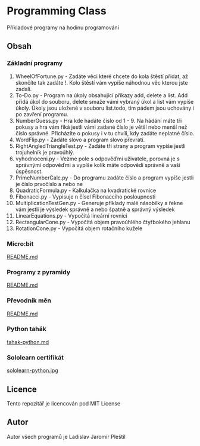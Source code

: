 # Programming Class
Příkladové programy na hodinu programování

## Obsah
### Základní programy
1. WheelOfFortune.py - Zadáte věci které chcete do kola štěstí přidat, až skončíte tak zadáte !. Kolo štěstí vám vypíše náhodnou věc kterou jste zadali.
1. To-Do.py - Program na úkoly obsahující příkazy add, delete a list. Add přidá úkol do souboru, delete smaže vámi vybraný úkol a list vám vypíše úkoly. Úkoly jsou uložené v souboru list.todo, tím pádem jsou uchovány i po zavření programu.
1. NumberGuess.py - Hra kde hádáte číslo od 1 - 9. Na hádání máte tři pokusy a hra vám říká jestli vámi zadané číslo je větší nebo menší než číslo správné. Přicházíte o pokusy i v tu chvíli, kdy zadáte neplatné číslo.
1. WordFlip.py - Zadáte slovo a program slovo převrátí.
1. RightAngledTriangleTest.py - Zadáte tři strany a program vypíše jestli trojuhelník je pravoúhlý.
1. vyhodnoceni.py - Vezme pole s odpověďmi uživatele, porovná je s správnými odpověďmi a vypíše kolik máte odpovědí správně a vaši úspěsnost.
1. PrimeNumberCalc.py - Do programu zadáte číslo a program vypíše jestli je číslo prvočíslo a nebo ne
1. QuadraticFormula.py - Kalkulačka na kvadratické rovnice
1. Fibonacci.py - Vypisuje n čísel Fibonacciho posloupnosti
1. MultiplicationTestGen.py - Generuje příklady malé násobilky a řekne vám jestli je výsledek správně a nebo špatně a správný výsledek
1. LinearEquations.py - Vypočítá lineární rovnici
1. RectangularCone.py - Vypočítá objem pravoúhlého čtyřbokého jehlanu
1. RotationCone.py - Vypočítá objem rotačního kužele

### Micro:bit
[README.md](./microbit/README.md)

### Programy z pyramidy
[README.md](./pyramida/README.md)

### Převodník měn
[README.md](./currencyConverter/README.md)

### Python tahák
[tahak-python.md](./tahak-python.md)

### Sololearn certifikát
[sololearn-python.jpg](./sololearn-python.jpg)

## Licence
Tento repozitář je licencován pod MIT License

## Autor
Autor všech programů je Ladislav Jaromír Pleštil